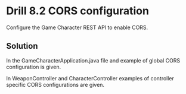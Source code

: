 # Drill 8.2 CORS configuration
Configure the Game Character REST API to enable CORS.

## Solution
In the GameCharacterApplication.java file and example of global CORS configuration is given.

In WeaponController and CharacterController examples of controller specific CORS configurations are given.